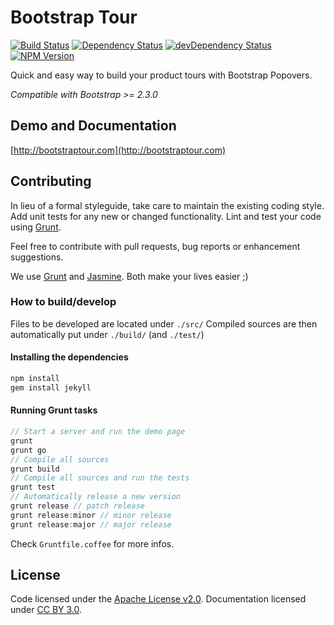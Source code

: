 # Bootstrap Tour 
[![Build Status](http://img.shields.io/travis/sorich87/bootstrap-tour.svg)](https://travis-ci.org/sorich87/bootstrap-tour)
[![Dependency Status](https://david-dm.org/sorich87/bootstrap-tour.svg?theme=shields.io)](https://david-dm.org/sorich87/bootstrap-tour)
[![devDependency Status](https://david-dm.org/sorich87/bootstrap-tour/dev-status.svg?theme=shields.io)](https://david-dm.org/sorich87/bootstrap-tour#info=devDependencies)
[![NPM Version](http://img.shields.io/npm/v/bootstrap-tour.svg)](https://www.npmjs.org/)

Quick and easy way to build your product tours with Bootstrap Popovers.

*Compatible with Bootstrap >= 2.3.0*

## Demo and Documentation
[http://bootstraptour.com](http://bootstraptour.com)

## Contributing
In lieu of a formal styleguide, take care to maintain the existing coding style. Add unit tests for any new or changed functionality. Lint and test your code using [Grunt](http://gruntjs.com/).

Feel free to contribute with pull requests, bug reports or enhancement suggestions.

We use [Grunt](http://gruntjs.com/) and [Jasmine](http://pivotal.github.io/jasmine/). Both make your lives easier ;)

### How to build/develop

Files to be developed are located under `./src/`
Compiled sources are then automatically put under `./build/` (and `./test/`)

#### Installing the dependencies

```bash
npm install
gem install jekyll
```

#### Running Grunt tasks

```javascript
// Start a server and run the demo page
grunt
grunt go
// Compile all sources
grunt build
// Compile all sources and run the tests
grunt test
// Automatically release a new version
grunt release // patch release
grunt release:minor // minor release
grunt release:major // major release
```

Check `Gruntfile.coffee` for more infos.

## License

Code licensed under the [Apache License v2.0](http://www.apache.org/licenses/LICENSE-2.0).
Documentation licensed under [CC BY 3.0](http://creativecommons.org/licenses/by/3.0/).
